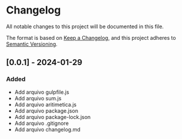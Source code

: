 # Changelog

All notable changes to this project will be documented in this file.

The format is based on [Keep a Changelog](https://keepachangelog.com/en/1.0.0/),
and this project adheres to [Semantic Versioning](https://semver.org/spec/v2.0.0.html).

## [0.0.1] - 2024-01-29

### Added

- Add arquivo gulpfile.js
- Add arquivo sum.js
- Add arquivo aritimetica.js
- Add arquivo package.json
- Add arquivo package-lock.json
- Add arquivo .gitignore
- Add arquivo changelog.md